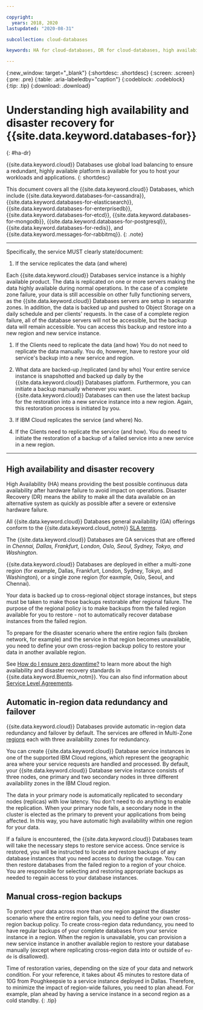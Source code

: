 ```yaml
---

copyright:
  years: 2018, 2020
lastupdated: "2020-08-31"

subcollection: cloud-databases

keywords: HA for cloud-databases, DR for cloud-databases, high availability for cloud-databases, disaster recovery for cloud-databases, failover for cloud-databases

---
```


{:new_window: target="_blank"}
{:shortdesc: .shortdesc}
{:screen: .screen}
{:pre: .pre}
{:table: .aria-labeledby="caption"}
{:codeblock: .codeblock}
{:tip: .tip}
{:download: .download}

# Understanding high availability and disaster recovery for {{site.data.keyword.databases-for}}
{: #ha-dr}

{{site.data.keyword.cloud}} Databases use global load balancing to ensure a redundant, highly available platform is available for you to host your workloads and applications.
{: shortdesc}

This document covers all the {{site.data.keyword.cloud}} Databases, which include {{site.data.keyword.databases-for-cassandra}}, {{site.data.keyword.databases-for-elasticsearch}}, {{site.data.keyword.databases-for-enterprisedb}}, {{site.data.keyword.databases-for-etcd}}, {{site.data.keyword.databases-for-mongodb}}, {{site.data.keyword.databases-for-postgresql}}, {{site.data.keyword.databases-for-redis}}, and {{site.data.keyword.messages-for-rabbitmq}}.
{: .note}

-------- 
Specifically, the service MUST clearly state/document: 

1) If the service replicates the data (and where)
  
Each {{site.data.keyword.cloud}} Databases service instance is a highly available product. The data is replicated on one or more servers making the data highly available during normal operations. In the case of a complete zone failure, your data is still accessible on  other fully functioning servers, as the {{site.data.keyword.cloud}} Databases servers are setup in separate zones. In addition, the data is backed up and pushed to Object Storage on a daily schedule and per clients' requests. In the case of a complete region failure, all of the database servers will not be accessible, but the backup data will remain accessible. You can access this backup and restore into a new region and new service instance.

1) If the Clients need to replicate the data (and how)
You do not need to replicate the data manually. You do, however, have to restore your old service's backup into a new service and region.

3) What data are backed-up /replicated (and by who)
Your entire service instance is snapshotted and backed up daily by the {{site.data.keyword.cloud}} Databases platform. Furthermore, you can initiate a backup manually whenever you want. {{site.data.keyword.cloud}} Databases can then use the latest backup for the restoration into a new service instance into a new region. Again, this restoration process is initiated by you.

4) If IBM Cloud replicates the service (and where)
No.

5) If the Clients need to replicate the service (and how).
You do need to initiate the restoration of a backup of a failed service into a new service in a new region.  
--------


## High availability and disaster recovery

High Availability (HA) means providing the best possible continuous data availability after hardware failure to avoid impact on operations. Disaster Recovery (DR) means the ability to make all the data available on an alternative system as quickly as possible after a severe or extensive hardware failure.

All {{site.data.keyword.cloud}} Databases general availability (GA) offerings conform to the {{site.data.keyword.cloud_notm}} [SLA terms](/docs/overview?topic=overview-slas). 

The {{site.data.keyword.cloud}} Databases are GA services that are offered in _Chennai, Dallas, Frankfurt, London, Oslo, Seoul, Sydney, Tokyo, and Washington_. 

{{site.data.keyword.cloud}} Databases are deployed in either a multi-zone region (for example, Dallas, Frankfurt, London, Sydney, Tokyo, and Washington), or a single zone region (for eaxmple, Oslo, Seoul, and Chennai). 

Your data is backed up to cross-regional object storage instances, but steps must be taken to make those backups restorable after regional failure. The purpose of the regional policy is to make backups from the failed region available for you to restore - not to automatically recover database instances from the failed region.  

To prepare for the disaster scenario where the entire region fails (broken network, for example) and the service in that region becomes unavailable, you need to define your own cross-region backup policy to restore your data in another available region. 

See [How do I ensure zero downtime?](/docs/overview?topic=overview-zero-downtime#zero-downtime) to learn more about the high availability and disaster recovery standards in {{site.data.keyword.Bluemix_notm}}. You can also find information about [Service Level Agreements](/docs/overview?topic=overview-zero-downtime#SLAs).  

## Automatic in-region data redundancy and failover

{{site.data.keyword.cloud}} Databases provide automatic in-region data redundancy and failover by default. The services are offered in Multi-Zone [regions](/docs/cloud-databases?topic=cloud-databases-regions) each with three availability zones for redundancy.

You can create {{site.data.keyword.cloud}} Database service instances in one of the supported IBM Cloud regions, which represent the geographic area where your service requests are handled and processed. By default, your {{site.data.keyword.cloud}} Database service instance consists of three nodes, one primary and two secondary nodes in three different availability zones in the IBM Cloud region.

The data in your primary node is automatically replicated to secondary nodes (replicas) with low latency. You don't need to do anything to enable the replication. When your primary node fails, a secondary node in the cluster is elected as the primary to prevent your applications from being affected. In this way, you have automatic high availability within one region for your data.

If a failure is encountered, the {{site.data.keyword.cloud}} Databases team will take the necessary steps to restore service access. Once service is restored, you will be instructed to locate and restore backups of any database instances that you need access to during the outage. You can then restore databases from the failed region to a region of your choice. You are responsible for selecting and restoring appropriate backups as needed to regain access to your database instances. 

## Manual cross-region backups

To protect your data across more than one region against the disaster scenario where the entire region fails, you need to define your own cross-region backup policy. To create cross-region data redundancy, you need to have regular backups of your complete databases from your service instance in a region. When the region is unavailable, you can provision a new service instance in another available region to restore your database manually (except where replicating cross-region data into or outside of `eu-de` is disallowed). 

Time of restoration varies, depending on the size of your data and network condition. For your reference, it takes about 45 minutes to restore data of 10G from Poughkeepsie to a service instance deployed in Dallas. Therefore, to minimize the impact of region-wide failures, you need to plan ahead. For example, plan ahead by having a service instance in a second region as a cold standby.
{: .tip}

